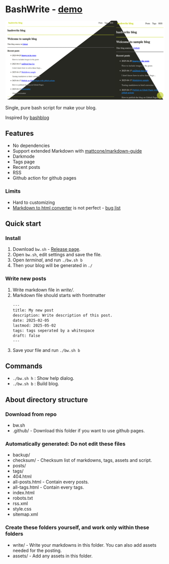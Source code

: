 # BashWrite - [demo](https://raycc51.github.io/BashWrite/)

![screenshot](screenshot.png)

Single, pure bash script for make your blog. 

Inspired by [bashblog](https://github.com/cfenollosa/bashblog)

## Features

- No dependencies
- Support extended Markdown with [mattcone/markdown-guide](https://github.com/mattcone/markdown-guide)
- Darkmode
- Tags page
- Recent posts
- RSS
- Github action for github pages

### Limits

- Hard to customizing
- [Markdown to html converter](https://github.com/RayCC51/md2html) is not perfect - [bug list](https://raycc51.github.io/BashWrite/posts/markdown/md4html-bug.html)

## Quick start

### Install

1. Download `bw.sh` - [Release page](https://github.com/RayCC51/BashWrite/releases).
2. Open `bw.sh`, edit settings and save the file.
3. Open *terminal*, and run `./bw.sh b`
4. Then your blog will be generated in `./`

### Write new posts

1. Write markdown file in *write/*.
2. Markdown file should starts with frontmatter
    ```
    ---
    title: My new post
    description: Write description of this post. 
    date: 2025-02-05
    lastmod: 2025-05-02
    tags: tags seperated by a whitespace
    draft: false
    ---
    ```
3. Save your file and run `./bw.sh b`

## Commands

- `./bw.sh h` : Show help dialog.   
- `./bw.sh b` : Build blog. 

## About directory structure

### Download from repo

- bw.sh
- .github/ - Download this folder if you want to use github pages.

### Automatically generated: Do not edit these files

- backup/
- checksum/ - Checksum list of markdowns, tags, assets and script.
- posts/
- tags/
- 404.html
- all-posts.html - Contain every posts.
- all-tags.html - Contain every tags.
- index.html
- robots.txt
- rss.xml
- style.css
- sitemap.xml

### Create these folders yourself, and work only within these folders

- write/ - Write your markdowns in this folder. You can also add assets needed for the posting.
- assets/ - Add any assets in this folder. 
